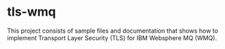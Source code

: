 # tls-wmq
This project consists of sample files and documentation that shows how to implement Transport Layer Security (TLS) for IBM Websphere MQ (WMQ).   
